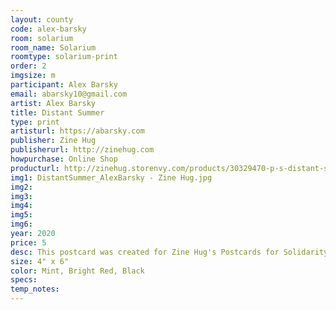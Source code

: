 ```yaml
---
layout: county 
code: alex-barsky
room: solarium
room_name: Solarium
roomtype: solarium-print
order: 2
imgsize: m
participant: Alex Barsky
email: abarsky10@gmail.com
artist: Alex Barsky
title: Distant Summer
type: print
artisturl: https://abarsky.com
publisher: Zine Hug
publisherurl: http://zinehug.com
howpurchase: Online Shop
producturl: http://zinehug.storenvy.com/products/30329470-p-s-distant-summer
img1: DistantSummer_AlexBarsky - Zine Hug.jpg
img2: 
img3: 
img4: 
img5: 
img6: 
year: 2020
price: 5
desc: This postcard was created for Zine Hug's Postcards for Solidarity project, attempting to facilitate analog communication during social distancing and raising money for a charity of the artist's choice.  All money raised from this print will be donated to Food Bank for NYC
size: 4" x 6"
color: Mint, Bright Red, Black
specs: 
temp_notes: 
---
```

